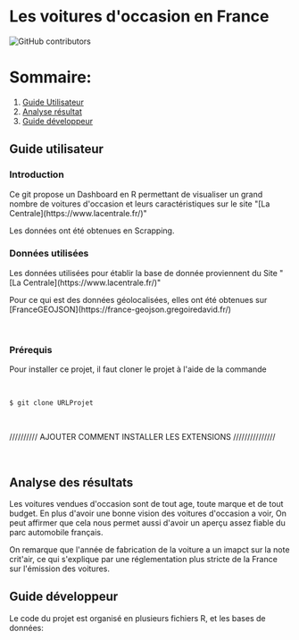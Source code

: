 # Les voitures d'occasion en France
![GitHub contributors](https://img.shields.io/github/contributors/Leralix/ProjetR?label=Contributeur)

# Sommaire:

1. [Guide Utilisateur ](#user)
2. [Analyse résultat ](#analyse)
3. [Guide développeur ](#dev)

<a name="user">

## Guide utilisateur

### Introduction
<p>Ce git propose un Dashboard en R permettant de visualiser un grand nombre de voitures d'occasion et leurs caractéristiques sur le site "[La Centrale](https://www.lacentrale.fr/)"
<p> Les données ont été obtenues en Scrapping.
<br>

### Données utilisées 
<p>Les données utilisées pour établir la base de donnée proviennent du Site "[La Centrale](https://www.lacentrale.fr/)"</p>
<p>Pour ce qui est des données géolocalisées, elles ont été obtenues sur [FranceGEOJSON](https://france-geojson.gregoiredavid.fr/)</p>
<br>


### Prérequis
<p>Pour installer ce projet, il faut cloner le projet à l'aide de la commande</p>
<br>
<code>
$ git clone URLProjet

</code>
<br>
<p>////////// AJOUTER COMMENT INSTALLER LES EXTENSIONS ///////////////</p>
<br>

</a>

## Analyse des résultats
<p>Les voitures vendues d'occasion sont de tout age, toute marque et de tout budget. En plus d'avoir une bonne vision des voitures d'occasion a voir, On peut affirmer que cela nous permet aussi d'avoir un aperçu assez fiable du parc automobile français.</p>

<p> On remarque que l'année de fabrication de la voiture a un imapct sur la note crit'air, ce qui s'explique par une réglementation plus stricte de la France sur l'émission des voitures. </p>



## Guide développeur

<p> Le code du projet est organisé en plusieurs fichiers R, et les bases de données:</p>





